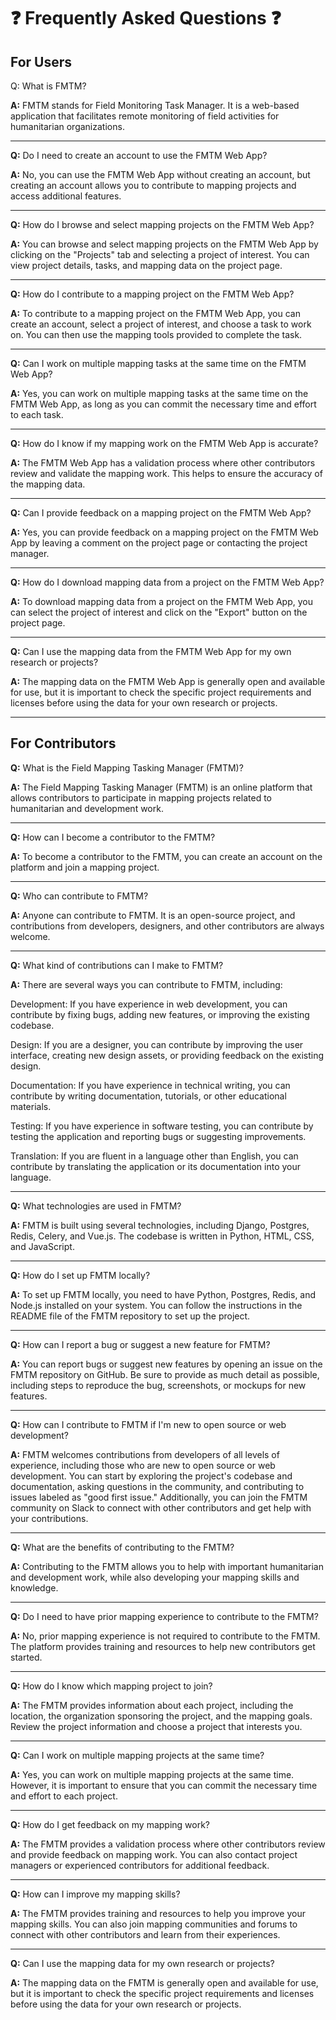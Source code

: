 # ❓ Frequently Asked Questions ❓

## For Users

Q: What is FMTM?

**A:** FMTM stands for Field Monitoring Task Manager. It is a web-based
application that facilitates remote monitoring of field activities for
humanitarian organizations.

---

**Q:** Do I need to create an account to use the FMTM Web App?

**A:** No, you can use the FMTM Web App without creating an account, but
creating an account allows you to contribute to mapping projects and
access additional features.

---

**Q:** How do I browse and select mapping projects on the FMTM Web App?

**A:** You can browse and select mapping projects on the FMTM Web App by
clicking on the "Projects" tab and selecting a project of
interest. You can view project details, tasks, and mapping data on the
project page.

---

**Q:** How do I contribute to a mapping project on the FMTM Web App?

**A:** To contribute to a mapping project on the FMTM Web App, you can
create an account, select a project of interest, and choose a task to
work on. You can then use the mapping tools provided to complete the
task.

---

**Q:** Can I work on multiple mapping tasks at the same time on the FMTM Web App?

**A:** Yes, you can work on multiple mapping tasks at the same time on the
FMTM Web App, as long as you can commit the necessary time and effort
to each task.

---

**Q:** How do I know if my mapping work on the FMTM Web App is accurate?

**A:** The FMTM Web App has a validation process where other contributors
review and validate the mapping work. This helps to ensure the
accuracy of the mapping data.

---

**Q:** Can I provide feedback on a mapping project on the FMTM Web App?

**A:** Yes, you can provide feedback on a mapping project on the FMTM Web
App by leaving a comment on the project page or contacting the project
manager.

---

**Q:** How do I download mapping data from a project on the FMTM Web App?

**A:** To download mapping data from a project on the FMTM Web App, you
can select the project of interest and click on the "Export" button on
the project page.

---

**Q:** Can I use the mapping data from the FMTM Web App for my own research or projects?

**A:** The mapping data on the FMTM Web App is generally open and
available for use, but it is important to check the specific project
requirements and licenses before using the data for your own research
or projects.

---

## For Contributors

**Q:** What is the Field Mapping Tasking Manager (FMTM)?

**A:** The Field Mapping Tasking Manager (FMTM) is an online platform that
allows contributors to participate in mapping projects related to
humanitarian and development work.

---

**Q:** How can I become a contributor to the FMTM?

**A:** To become a contributor to the FMTM, you can create an account on
the platform and join a mapping project.

---

**Q:** Who can contribute to FMTM?

**A:** Anyone can contribute to FMTM. It is an open-source project, and
contributions from developers, designers, and other contributors are
always welcome.

---

**Q:** What kind of contributions can I make to FMTM?

**A:** There are several ways you can contribute to FMTM, including:

Development: If you have experience in web development, you can
contribute by fixing bugs, adding new features, or improving the
existing codebase.

Design: If you are a designer, you can contribute by improving the
user interface, creating new design assets, or providing feedback on
the existing design.

Documentation: If you have experience in technical writing, you can
contribute by writing documentation, tutorials, or other educational
materials.

Testing: If you have experience in software testing, you can
contribute by testing the application and reporting bugs or suggesting
improvements.

Translation: If you are fluent in a language other than English, you
can contribute by translating the application or its documentation
into your language.

---

**Q:** What technologies are used in FMTM?

**A:** FMTM is built using several technologies, including Django,
Postgres, Redis, Celery, and Vue.js. The codebase is written in
Python, HTML, CSS, and JavaScript.

---

**Q:** How do I set up FMTM locally?

**A:** To set up FMTM locally, you need to have Python, Postgres, Redis,
and Node.js installed on your system. You can follow the instructions
in the README file of the FMTM repository to set up the project.

---

**Q:** How can I report a bug or suggest a new feature for FMTM?

**A:** You can report bugs or suggest new features by opening an issue on
the FMTM repository on GitHub. Be sure to provide as much detail as
possible, including steps to reproduce the bug, screenshots, or
mockups for new features.

---

**Q:** How can I contribute to FMTM if I'm new to open source or web development?

**A:** FMTM welcomes contributions from developers of all levels of
experience, including those who are new to open source or web
development. You can start by exploring the project's codebase and
documentation, asking questions in the community, and contributing to
issues labeled as "good first issue." Additionally, you can join the
FMTM community on Slack to connect with other contributors and get
help with your contributions.

---

**Q:** What are the benefits of contributing to the FMTM?

**A:** Contributing to the FMTM allows you to help with important
humanitarian and development work, while also developing your mapping
skills and knowledge.

---

**Q:** Do I need to have prior mapping experience to contribute to the FMTM?

**A:** No, prior mapping experience is not required to contribute to the
FMTM. The platform provides training and resources to help new
contributors get started.

---

**Q:** How do I know which mapping project to join?

**A:** The FMTM provides information about each project, including the
location, the organization sponsoring the project, and the mapping
goals. Review the project information and choose a project that
interests you.

---

**Q:** Can I work on multiple mapping projects at the same time?

**A:** Yes, you can work on multiple mapping projects at the same
time. However, it is important to ensure that you can commit the
necessary time and effort to each project.

---

**Q:** How do I get feedback on my mapping work?

**A:** The FMTM provides a validation process where other contributors
review and provide feedback on mapping work. You can also contact
project managers or experienced contributors for additional feedback.

---

**Q:** How can I improve my mapping skills?

**A:** The FMTM provides training and resources to help you improve your
mapping skills. You can also join mapping communities and forums to
connect with other contributors and learn from their experiences.

---

**Q:** Can I use the mapping data for my own research or projects?

**A:** The mapping data on the FMTM is generally open and available for
use, but it is important to check the specific project requirements
and licenses before using the data for your own research or projects.
